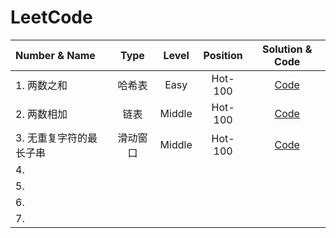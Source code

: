 # LeetCode
| Number & Name | Type |  Level | Position |Solution & Code |
| :--- | :---: | :---: |:---: |:---: |
| 1. 两数之和 | 哈希表 | Easy | Hot-100 | [Code](https://github.com/XiN0919/LeetCode/blob/main/Hot-100/1.%20%E4%B8%A4%E6%95%B0%E4%B9%8B%E5%92%8C.ipynb) |
| 2. 两数相加 | 链表 | Middle | Hot-100 | [Code](https://github.com/XiN0919/LeetCode/blob/main/Hot-100/2.%20%E4%B8%A4%E6%95%B0%E7%9B%B8%E5%8A%A0.ipynb)| 
| 3. 无重复字符的最长子串 | 滑动窗口 | Middle | Hot-100 | [Code](https://github.com/XiN0919/LeetCode/blob/main/Hot-100/3.%20%E6%97%A0%E9%87%8D%E5%A4%8D%E5%AD%97%E7%AC%A6%E7%9A%84%E6%9C%80%E9%95%BF%E5%AD%90%E4%B8%B2.ipynb)|
| 4. | | | | |
| 5. | | | | |
| 6. | | | | |
| 7. | | | | |


